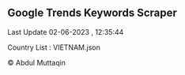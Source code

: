 

## Google Trends Keywords Scraper 
 
Last Update 02-06-2023 , 12:35:44

Country List :
VIETNAM.json



© Abdul Muttaqin 
